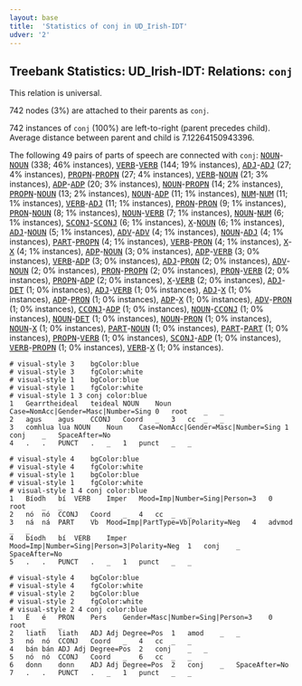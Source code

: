 ```yaml
---
layout: base
title:  'Statistics of conj in UD_Irish-IDT'
udver: '2'
---
```


## Treebank Statistics: UD_Irish-IDT: Relations: `conj`

This relation is universal.

742 nodes (3%) are attached to their parents as `conj`.

742 instances of `conj` (100%) are left-to-right (parent precedes child).
Average distance between parent and child is 7.12264150943396.

The following 49 pairs of parts of speech are connected with `conj`: <tt><a href="ga_idt-pos-NOUN.html">NOUN</a></tt>-<tt><a href="ga_idt-pos-NOUN.html">NOUN</a></tt> (338; 46% instances), <tt><a href="ga_idt-pos-VERB.html">VERB</a></tt>-<tt><a href="ga_idt-pos-VERB.html">VERB</a></tt> (144; 19% instances), <tt><a href="ga_idt-pos-ADJ.html">ADJ</a></tt>-<tt><a href="ga_idt-pos-ADJ.html">ADJ</a></tt> (27; 4% instances), <tt><a href="ga_idt-pos-PROPN.html">PROPN</a></tt>-<tt><a href="ga_idt-pos-PROPN.html">PROPN</a></tt> (27; 4% instances), <tt><a href="ga_idt-pos-VERB.html">VERB</a></tt>-<tt><a href="ga_idt-pos-NOUN.html">NOUN</a></tt> (21; 3% instances), <tt><a href="ga_idt-pos-ADP.html">ADP</a></tt>-<tt><a href="ga_idt-pos-ADP.html">ADP</a></tt> (20; 3% instances), <tt><a href="ga_idt-pos-NOUN.html">NOUN</a></tt>-<tt><a href="ga_idt-pos-PROPN.html">PROPN</a></tt> (14; 2% instances), <tt><a href="ga_idt-pos-PROPN.html">PROPN</a></tt>-<tt><a href="ga_idt-pos-NOUN.html">NOUN</a></tt> (13; 2% instances), <tt><a href="ga_idt-pos-NOUN.html">NOUN</a></tt>-<tt><a href="ga_idt-pos-ADP.html">ADP</a></tt> (11; 1% instances), <tt><a href="ga_idt-pos-NUM.html">NUM</a></tt>-<tt><a href="ga_idt-pos-NUM.html">NUM</a></tt> (11; 1% instances), <tt><a href="ga_idt-pos-VERB.html">VERB</a></tt>-<tt><a href="ga_idt-pos-ADJ.html">ADJ</a></tt> (11; 1% instances), <tt><a href="ga_idt-pos-PRON.html">PRON</a></tt>-<tt><a href="ga_idt-pos-PRON.html">PRON</a></tt> (9; 1% instances), <tt><a href="ga_idt-pos-PRON.html">PRON</a></tt>-<tt><a href="ga_idt-pos-NOUN.html">NOUN</a></tt> (8; 1% instances), <tt><a href="ga_idt-pos-NOUN.html">NOUN</a></tt>-<tt><a href="ga_idt-pos-VERB.html">VERB</a></tt> (7; 1% instances), <tt><a href="ga_idt-pos-NOUN.html">NOUN</a></tt>-<tt><a href="ga_idt-pos-NUM.html">NUM</a></tt> (6; 1% instances), <tt><a href="ga_idt-pos-SCONJ.html">SCONJ</a></tt>-<tt><a href="ga_idt-pos-SCONJ.html">SCONJ</a></tt> (6; 1% instances), <tt><a href="ga_idt-pos-X.html">X</a></tt>-<tt><a href="ga_idt-pos-NOUN.html">NOUN</a></tt> (6; 1% instances), <tt><a href="ga_idt-pos-ADJ.html">ADJ</a></tt>-<tt><a href="ga_idt-pos-NOUN.html">NOUN</a></tt> (5; 1% instances), <tt><a href="ga_idt-pos-ADV.html">ADV</a></tt>-<tt><a href="ga_idt-pos-ADV.html">ADV</a></tt> (4; 1% instances), <tt><a href="ga_idt-pos-NOUN.html">NOUN</a></tt>-<tt><a href="ga_idt-pos-ADJ.html">ADJ</a></tt> (4; 1% instances), <tt><a href="ga_idt-pos-PART.html">PART</a></tt>-<tt><a href="ga_idt-pos-PROPN.html">PROPN</a></tt> (4; 1% instances), <tt><a href="ga_idt-pos-VERB.html">VERB</a></tt>-<tt><a href="ga_idt-pos-PRON.html">PRON</a></tt> (4; 1% instances), <tt><a href="ga_idt-pos-X.html">X</a></tt>-<tt><a href="ga_idt-pos-X.html">X</a></tt> (4; 1% instances), <tt><a href="ga_idt-pos-ADP.html">ADP</a></tt>-<tt><a href="ga_idt-pos-NOUN.html">NOUN</a></tt> (3; 0% instances), <tt><a href="ga_idt-pos-ADP.html">ADP</a></tt>-<tt><a href="ga_idt-pos-VERB.html">VERB</a></tt> (3; 0% instances), <tt><a href="ga_idt-pos-VERB.html">VERB</a></tt>-<tt><a href="ga_idt-pos-ADP.html">ADP</a></tt> (3; 0% instances), <tt><a href="ga_idt-pos-ADJ.html">ADJ</a></tt>-<tt><a href="ga_idt-pos-PRON.html">PRON</a></tt> (2; 0% instances), <tt><a href="ga_idt-pos-ADV.html">ADV</a></tt>-<tt><a href="ga_idt-pos-NOUN.html">NOUN</a></tt> (2; 0% instances), <tt><a href="ga_idt-pos-PRON.html">PRON</a></tt>-<tt><a href="ga_idt-pos-PROPN.html">PROPN</a></tt> (2; 0% instances), <tt><a href="ga_idt-pos-PRON.html">PRON</a></tt>-<tt><a href="ga_idt-pos-VERB.html">VERB</a></tt> (2; 0% instances), <tt><a href="ga_idt-pos-PROPN.html">PROPN</a></tt>-<tt><a href="ga_idt-pos-ADP.html">ADP</a></tt> (2; 0% instances), <tt><a href="ga_idt-pos-X.html">X</a></tt>-<tt><a href="ga_idt-pos-VERB.html">VERB</a></tt> (2; 0% instances), <tt><a href="ga_idt-pos-ADJ.html">ADJ</a></tt>-<tt><a href="ga_idt-pos-DET.html">DET</a></tt> (1; 0% instances), <tt><a href="ga_idt-pos-ADJ.html">ADJ</a></tt>-<tt><a href="ga_idt-pos-VERB.html">VERB</a></tt> (1; 0% instances), <tt><a href="ga_idt-pos-ADJ.html">ADJ</a></tt>-<tt><a href="ga_idt-pos-X.html">X</a></tt> (1; 0% instances), <tt><a href="ga_idt-pos-ADP.html">ADP</a></tt>-<tt><a href="ga_idt-pos-PRON.html">PRON</a></tt> (1; 0% instances), <tt><a href="ga_idt-pos-ADP.html">ADP</a></tt>-<tt><a href="ga_idt-pos-X.html">X</a></tt> (1; 0% instances), <tt><a href="ga_idt-pos-ADV.html">ADV</a></tt>-<tt><a href="ga_idt-pos-PRON.html">PRON</a></tt> (1; 0% instances), <tt><a href="ga_idt-pos-CCONJ.html">CCONJ</a></tt>-<tt><a href="ga_idt-pos-ADP.html">ADP</a></tt> (1; 0% instances), <tt><a href="ga_idt-pos-NOUN.html">NOUN</a></tt>-<tt><a href="ga_idt-pos-CCONJ.html">CCONJ</a></tt> (1; 0% instances), <tt><a href="ga_idt-pos-NOUN.html">NOUN</a></tt>-<tt><a href="ga_idt-pos-DET.html">DET</a></tt> (1; 0% instances), <tt><a href="ga_idt-pos-NOUN.html">NOUN</a></tt>-<tt><a href="ga_idt-pos-PRON.html">PRON</a></tt> (1; 0% instances), <tt><a href="ga_idt-pos-NOUN.html">NOUN</a></tt>-<tt><a href="ga_idt-pos-X.html">X</a></tt> (1; 0% instances), <tt><a href="ga_idt-pos-PART.html">PART</a></tt>-<tt><a href="ga_idt-pos-NOUN.html">NOUN</a></tt> (1; 0% instances), <tt><a href="ga_idt-pos-PART.html">PART</a></tt>-<tt><a href="ga_idt-pos-PART.html">PART</a></tt> (1; 0% instances), <tt><a href="ga_idt-pos-PROPN.html">PROPN</a></tt>-<tt><a href="ga_idt-pos-VERB.html">VERB</a></tt> (1; 0% instances), <tt><a href="ga_idt-pos-SCONJ.html">SCONJ</a></tt>-<tt><a href="ga_idt-pos-ADP.html">ADP</a></tt> (1; 0% instances), <tt><a href="ga_idt-pos-VERB.html">VERB</a></tt>-<tt><a href="ga_idt-pos-PROPN.html">PROPN</a></tt> (1; 0% instances), <tt><a href="ga_idt-pos-VERB.html">VERB</a></tt>-<tt><a href="ga_idt-pos-X.html">X</a></tt> (1; 0% instances).


~~~ conllu
# visual-style 3	bgColor:blue
# visual-style 3	fgColor:white
# visual-style 1	bgColor:blue
# visual-style 1	fgColor:white
# visual-style 1 3 conj	color:blue
1	Gearrtheideal	teideal	NOUN	Noun	Case=NomAcc|Gender=Masc|Number=Sing	0	root	_	_
2	agus	agus	CCONJ	Coord	_	3	cc	_	_
3	comhlua	lua	NOUN	Noun	Case=NomAcc|Gender=Masc|Number=Sing	1	conj	_	SpaceAfter=No
4	.	.	PUNCT	.	_	1	punct	_	_

~~~


~~~ conllu
# visual-style 4	bgColor:blue
# visual-style 4	fgColor:white
# visual-style 1	bgColor:blue
# visual-style 1	fgColor:white
# visual-style 1 4 conj	color:blue
1	Bíodh	bí	VERB	Imper	Mood=Imp|Number=Sing|Person=3	0	root	_	_
2	nó	nó	CCONJ	Coord	_	4	cc	_	_
3	ná	ná	PART	Vb	Mood=Imp|PartType=Vb|Polarity=Neg	4	advmod	_	_
4	bíodh	bí	VERB	Imper	Mood=Imp|Number=Sing|Person=3|Polarity=Neg	1	conj	_	SpaceAfter=No
5	.	.	PUNCT	.	_	1	punct	_	_

~~~


~~~ conllu
# visual-style 4	bgColor:blue
# visual-style 4	fgColor:white
# visual-style 2	bgColor:blue
# visual-style 2	fgColor:white
# visual-style 2 4 conj	color:blue
1	É	é	PRON	Pers	Gender=Masc|Number=Sing|Person=3	0	root	_	_
2	liath	liath	ADJ	Adj	Degree=Pos	1	amod	_	_
3	nó	nó	CCONJ	Coord	_	4	cc	_	_
4	bán	bán	ADJ	Adj	Degree=Pos	2	conj	_	_
5	nó	nó	CCONJ	Coord	_	6	cc	_	_
6	donn	donn	ADJ	Adj	Degree=Pos	2	conj	_	SpaceAfter=No
7	.	.	PUNCT	.	_	1	punct	_	_

~~~


